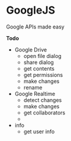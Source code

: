 GoogleJS
======
Google APIs made easy

**Todo**
+ Google Drive
  + open file dialog
  + share dialog
  + get contents
  + get permissions
  + make changes
  + rename
+ Google Realtime
  + detect changes
  + make changes
  + get collaborators
  + 
+ info
  + get user info
